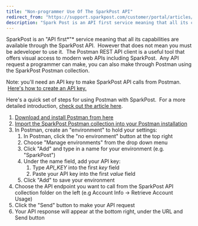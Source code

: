 ```yaml
---
title: "Non-programmer Use Of The SparkPost API"
redirect_from: "https://support.sparkpost.com/customer/portal/articles/2455174-non-programmer-use-of-the-sparkpost-api"
description: "Spark Post is an API first service meaning that all its capabilities are available through the Spark Post API However that does not mean you must be adeveloper to use it The Postman REST API client is a useful tool that offers visual access to modern web AP Is including..."
---
```


SparkPost is an "API first*"* service meaning that all its capabilities are available through the SparkPost API.  However that does not mean you must be adeveloper to use it.  The Postman REST API client is a useful tool that offers visual access to modern web APIs including SparkPost.  Any API request a programmer can make, you can also make through Postman using the SparkPost Postman collection.

Note: you'll need an API key to make SparkPost API calls from Postman.  [Here's how to create an API key.](https://support.sparkpost.com/customer/en/portal/articles/1933377-create-api-keys?b_id=7411)

Here's a quick set of steps for using Postman with SparkPost.  For a more detailed introduction, [check out the article here](https://www.sparkpost.com/blog/how-to-run-sparkpost-postman/).

1.  [Download and install Postman from here](https://www.getpostman.com/)
2.  [Import the SparkPost Postman collection into your Postman installation](https://app.getpostman.com/run-collection/81ee1dd2790d7952b76a)
3.  In Postman, create an "environment" to hold your settings:
    1.  In Postman, click the "no environment" button at the top right
    2.  Choose "Manage environments" from the drop down menu
    3.  Click "Add" and type in a name for your environment (e.g. "SparkPost")
    4.  Under the name field, add your API key:
        1.  Type *API_KEY* into the first *key* field
        2.  Paste your API key into the first *value* field
    5.  Click "Add" to save your environment
4.  Choose the API endpoint you want to call from the SparkPost API collection folder on the left (e.g Account Info -> Retrieve Account Usage)
5.  Click the "Send" button to make your API request
6.  Your API response will appear at the bottom right, under the URL and Send button